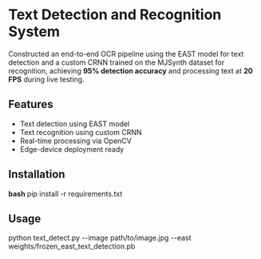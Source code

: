 # Text Detection and Recognition System

Constructed an end-to-end OCR pipeline using the EAST model for text detection and a custom CRNN trained on the MJSynth dataset for recognition, achieving **95% detection accuracy** and processing text at **20 FPS** during live testing.

## Features
- Text detection using EAST model
- Text recognition using custom CRNN
- Real-time processing via OpenCV
- Edge-device deployment ready

## Installation 
**bash**
pip install -r requirements.txt

## Usage
python text_detect.py --image path/to/image.jpg --east weights/frozen_east_text_detection.pb


